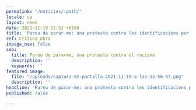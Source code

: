 ```yaml
---
permalink: "/noticies/:path/"
locale: ca
layout: news
date: 2021-11-19 12:52 +0100
title: 'Pareu de parar-me: una protesta contra les identificacions per perfil ètnic'
ref: Crítica_obra
inpage_nav: false
seo:
  title: Pareu de pararme, una protesta contra el racisme
  description: ''
  keywords: ''
featured_image:
  file: "/uploads/captura-de-pantalla-2021-11-19-a-las-12-56-57.png"
  description: ''
headline: 'Pareu de parar-me: una protesta contra les identificacions per perfil ètnic'
published: false

---
```

